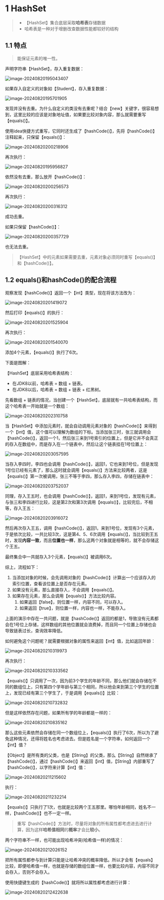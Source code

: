 # 1 HashSet

> - 【HashSet】集合底层采取**哈希表**存储数据
> - 哈希表是一种对于增删改查数据性能都较好的结构

## 1.1 特点

> 能保证元素的唯一性。

声明字符串【HashSet】，存入重复数据：

![image-20240820195043407](assets/image-20240820195043407.png)

如果存入自定义的对象如【Student】，存入重复数据：

![image-20240820195701905](assets/image-20240820195701905.png)

发现并没有去重。为什么自定义的类没有去重呢？结合【new】关键字，很容易想到，这里比较的应该是对象地址值，如果要比较对象内容，那么就需要重写【equals()】。

使用idea快捷方式重写，它同时还生成了【hashCode()】，先将【hashCode()】注释起来，只保留【equals()】：

![image-20240820200218906](assets/image-20240820200218906.png)

再次执行：

![image-20240820195956827](assets/image-20240820195956827.png)

依然没有去重，那么放开【hashCode()】：

![image-20240820200256573](assets/image-20240820200256573.png)

再次执行：

![image-20240820200316312](assets/image-20240820200316312.png)

成功去重。

如果只保留【hashCode()】：

![image-20240820200357729](assets/image-20240820200357729.png)

也无法去重。

> 【HashSet】中的元素如果需要去重，元素对象必须同时重写【equals()】和【hashCode()】。

## 1.2 equals()和hashCode()的配合流程

观察发现【hashCode()】返回一个【int】类型，现在将该方法改为：

![image-20240820201419072](assets/image-20240820201419072.png)

然后打印【equals()】的执行：

![image-20240820201525904](assets/image-20240820201525904.png)

再次执行：

![image-20240820201540070](assets/image-20240820201540070.png)

添加4个元素，【equals()】执行了6次。

下面是图解：

【HashSet】底层采用哈希表结构：

- 在JDK8以前，哈希表 = 数组 + 链表。
- 在JDK8以后，哈希表 = 数组 + 链表 + 红黑树。

先看数组 + 链表的情况，当创建一个【HashSet】，底层就有一共哈希表结构，而这个哈希表一开始就是一个数组：

![image-20240820202310758](assets/image-20240820202310758.png)

 当【HashSet】中添加元素时，就会自动调用元素对象的【hashCode()】来得到一个【int】值，这个值可以理解为数组的下标。当添加张三时，张三就调用会【hashCode()】，返回一个1，然后张三来到1号索引的位置上，但是它并不会真正的存入在数组中，而是存入在一个链表中，然后让这个链表挂在1号位置上：

![image-20240820203057595](assets/image-20240820203057595.png)

当存入李四时，李四也会调用【hashCode()】，返回1，它也来到1号位，但是发现1号位已经有元素了，那么这时就会调用【equals()】方法来比较两者，这是【equals()】第一次被调用，张三不等于李四，那么存入李四，存储在链表中：

![image-20240820203752037](assets/image-20240820203752037.png)

同理，存入王五时，也会调用【hashCode()】，返回1，来到1号位，发现有元素，与张三和李四进行比较，这是第2次和第3次调用【equals()】，比较完后，不相等，存入王五：

![image-20240820203916072](assets/image-20240820203916072.png)

然后再次存入王五，调用【hashCode()】，返回1，来到1号位，发现有3个元素，于是依次比较，一共比较3次，这是第4、5、6次调用【equals()】，当比较到王五时，发现**内容一致**，而且**位置也一样**，那么这两个对象就是相等的，就不会存储这个王五。

最终集合中一共就存入3个元素，【equals()】被调用6次。

综上，流程如下：

1. 当添加对象的时候，会先调用对象的【hashCode()】计算出一个应该存入的索引位置，查看该位置上是否存在元素。
2. 如果没有元素，那么直接存入，不会调用【equals()】。
3. 如果存在元素，那么会调用【equals()】方法比较内容。
   1. 如果返回【false】，则位置一样，内容不同，可以存入。
   2. 如果返回【true】，则位置一样，内容也一样，不能存入。

上面的演示中存在一共问题，就是【hashCode()】返回的都是1，导致没有元素都会在1号位上存储，这样数组的其他位置就会浪费掉，而且同一个位置上存储也会导致链表过长，查询效率降低。

如何避免这个问题呢？就需要根据对象的属性来返回【int】值，比如返回年龄：

![image-20240820210319973](assets/image-20240820210319973.png)

再次执行：

![image-20240820210333562](assets/image-20240820210333562.png)

【equals()】只调用了一次，因为前3个学生的年龄不同，那么他们就会存储在不同的数组位上，只有第四个学年龄与第三个相同，所以他会来到第三个学生的位置上，发现已经有第三个学生了，于是调用【equals()】比较：

![image-20240820210732832](assets/image-20240820210732832.png)

但是这样依然存在问题，如果所有学的年龄都是一样的：

![image-20240820210835162](assets/image-20240820210835162.png)

那么这些元素依然会存储在同一个数组位上，【equals()】执行了6次，所以为了避免这种情况，还得将姓名也考虑进去。但是姓名是一个字符串，如何返回一个【int】值？

【Object】是所有类的父类，也是【String】的父类，那么【String】自然继承了【hashCode()】，通过【hashCode()】来返回【int】值，【String】内部重写了【hashCode()】，以字符来计算【int】值：

![image-20240820211215602](assets/image-20240820211215602.png)

执行：

![image-20240820211232214](assets/image-20240820211232214.png)

【equals()】只执行了1次，也就是比较两个王五那里。哪怕年龄相同，姓名不一样，【hashCode()】也不一定一样。

> 重写【hashCode()】方法时，尽量将对象的所有属性都考虑进去进行计算，因为这样**哈希值相同**的**概率**才会比**较小**。

两个字符串不一样，也可能出现哈希冲突(哈希值一样)的情况：

![image-20240820212026152](assets/image-20240820212026152.png)

把所有属性都参与到计算只能是让哈希冲突的概率降低。所以才会有【equals】比较，即便哈希值一样，也就是存储的数组位置一样，也要比较内容，内容不同才会存入，否则不会存入。

使用快捷键生成的【hashCode()】就将所以属性都考虑进行计算：

![image-20240820212422638](assets/image-20240820212422638.png)

